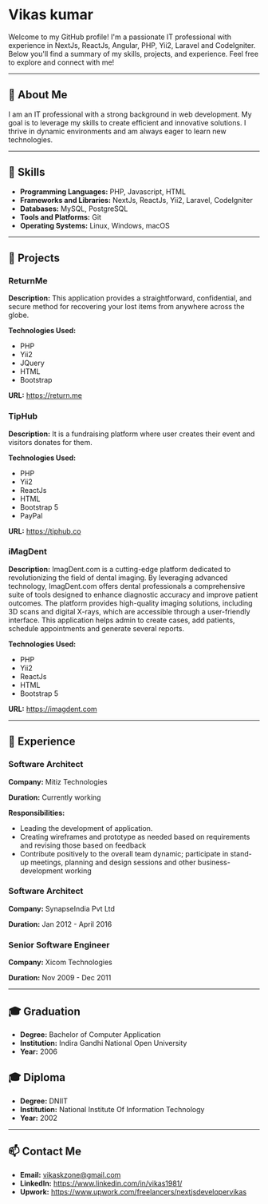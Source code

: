 # Vikas kumar

Welcome to my GitHub profile! I'm a passionate IT professional with experience in NextJs, ReactJs, Angular, PHP, Yii2, Laravel and CodeIgniter. Below you'll find a summary of my skills, projects, and experience. Feel free to explore and connect with me!

---

## 📄 About Me

I am an IT professional with a strong background in web development. My goal is to leverage my skills to create efficient and innovative solutions. I thrive in dynamic environments and am always eager to learn new technologies.

---

## 🔧 Skills

- **Programming Languages:** PHP, Javascript, HTML
- **Frameworks and Libraries:** NextJs, ReactJs, Yii2, Laravel, CodeIgniter
- **Databases:** MySQL, PostgreSQL
- **Tools and Platforms:** Git
- **Operating Systems:** Linux, Windows, macOS

---

## 🚀 Projects

### ReturnMe
**Description:** This application provides a straightforward, confidential, and secure method for recovering your lost items from anywhere across the globe.

**Technologies Used:**
- PHP
- Yii2
- JQuery
- HTML
- Bootstrap

**URL:** https://return.me

### TipHub
**Description:** It is a fundraising platform where user creates their event and visitors donates for them.

**Technologies Used:**
- PHP
- Yii2
- ReactJs
- HTML
- Bootstrap 5
- PayPal

**URL:** https://tiphub.co

### iMagDent
**Description:** ImagDent.com is a cutting-edge platform dedicated to revolutionizing the field of dental imaging. By leveraging advanced technology, ImagDent.com offers dental professionals a comprehensive suite of tools designed to enhance diagnostic accuracy and improve patient outcomes. The platform provides high-quality imaging solutions, including 3D scans and digital X-rays, which are accessible through a user-friendly interface. This application helps admin to create cases, add patients, schedule appointments and generate several reports.

**Technologies Used:**
- PHP
- Yii2
- ReactJs
- HTML
- Bootstrap 5

**URL:** https://imagdent.com


---

## 💼 Experience

### Software Architect
**Company:** Mitiz Technologies

**Duration:** Currently working

**Responsibilities:**
- Leading the development of application.
- Creating wireframes and prototype as needed based on requirements and revising those based on feedback
- Contribute positively to the overall team dynamic; participate in stand-up meetings, planning and design sessions and other business-development working

### Software Architect
**Company:** SynapseIndia Pvt Ltd

**Duration:** Jan 2012 - April 2016

### Senior Software Engineer
**Company:** Xicom Technologies

**Duration:** Nov 2009 - Dec 2011

---

## 🎓 Graduation

- **Degree:** Bachelor of Computer Application
- **Institution:** Indira Gandhi National Open University
- **Year:** 2006

## 🎓 Diploma

- **Degree:** DNIIT
- **Institution:** National Institute Of Information Technology
- **Year:** 2002

---

## 📫 Contact Me

- **Email:** vikaskzone@gmail.com
- **LinkedIn:** https://www.linkedin.com/in/vikas1981/
- **Upwork:** https://www.upwork.com/freelancers/nextjsdevelopervikas
